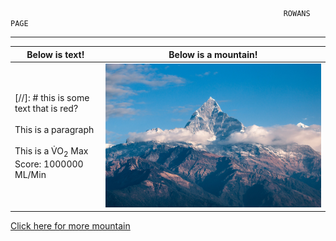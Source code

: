 
                                                                 ROWANS PAGE
----------------

    

Below is text! |  Below is a mountain!
-----------------------------------------| --------
[//]: # this is some text that is red? <br>   <br> This is a paragraph <br><br>This is a V&#775;O<sub>2</sub> Max Score: 1000000 ML/Min | ![](mountain.jpg) 
 
 [Click here for more mountain](images/mountain.jpg)   




 


